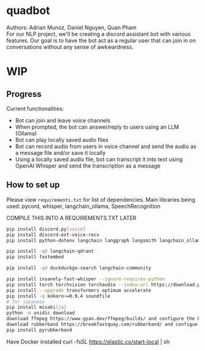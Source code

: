 # quadbot
Authors: Adrian Munoz, Daniel Nguyen, Quan Pham \
For our NLP project, we'll be creating a discord assistant bot with various features. Our goal is to have the bot act as a regular user that can join in on conversations without any sense of awkwardness.

# WIP
## Progress
Current functionalities:
* Bot can join and leave voice channels
* When prompted, the bot can answer/reply to users using an LLM (Ollama)
* Bot can play locally saved audio files
* Bot can record audio from users in voice channel and send the audio as a message file and/or save it locally
* Using a locally saved audio file, bot can transcript it into text using OpenAI Whisper and send the transcription as a message

## How to set up
Please view `requirements.txt` for list of dependencies.
Main libraries being used: pycord, whisper, langchain_ollama, SpeechRecognition


COMPILE THIS INTO A REQUIREMENTS.TXT LATER

```bash
pip install discord.py[voice]
pip install discord-ext-voice-recv
pip install python-dotenv langchain langgraph langsmith langchain_ollama langchain-text-splitters langchain-community langchain_elasticsearch

pip install -qU langchain-qdrant
pip install fastembed

pip install -qU duckduckgo-search langchain-community

pip install insanely-fast-whisper --ignore-requires-python
pip install torch torchvision torchaudio --index-url https://download.pytorch.org/whl/cu121
pip install --upgrade transformers optimum accelerate
pip install -q kokoro>=0.9.4 soundfile
# for japanese
pip install misaki[ja]
python -m unidic download
download ffmpeg https://www.gyan.dev/ffmpeg/builds/ and configure the PATH variable to /bin
download rubberband https://breakfastquay.com/rubberband/ and configue the PATH variable to extracted zip folder (contains rubberband.exe)
pip install pyrubberband


```

Have Docker installed
curl -fsSL https://elastic.co/start-local | sh

